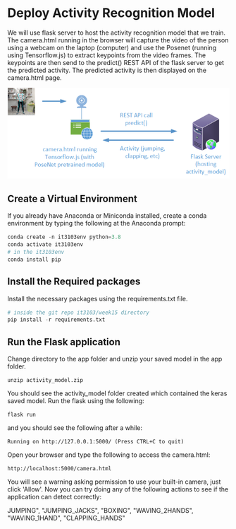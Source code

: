 # Deploy Activity Recognition Model 

We will use flask server to host the activity recognition model that we train. The camera.html running in the browser will capture the video of the person using a webcam on the laptop (computer)  and use the Posenet (running using Tensorflow.js) to extract keypoints from the video frames.  The keypoints are then send to the predict() REST API of the flask server to get the predicted activity. The predicted activity is then displayed on the camera.html page. 

![lab_setup](lab_setup.png)

## Create a Virtual Environment 

If you already have Anaconda or Miniconda installed, create a conda environment by typing the following at the Anaconda prompt:

```python
conda create -n it3103env python=3.8
conda activate it3103env 
# in the it3103env
conda install pip
```

## Install the Required packages

Install the necessary packages using the requirements.txt file. 

```python
# inside the git repo it3103/week15 directory 
pip install -r requirements.txt 
```

## Run the Flask application

Change directory to the app folder and unzip your saved model in the app folder. 

```
unzip activity_model.zip
```

You should see the activity_model folder created which contained the keras saved model. Run the flask using the following: 

```
flask run
```

and you should see the following after a while: 

```
Running on http://127.0.0.1:5000/ (Press CTRL+C to quit)
```

Open your browser and type the following to access the camera.html: 

```
http://localhost:5000/camera.html
```

You will see a warning asking permission to use your built-in camera, just click 'Allow'.   Now you can try doing any of the following actions to see if the application can detect correctly:

JUMPING", "JUMPING_JACKS", "BOXING", "WAVING_2HANDS", "WAVING_1HAND", "CLAPPING_HANDS"





